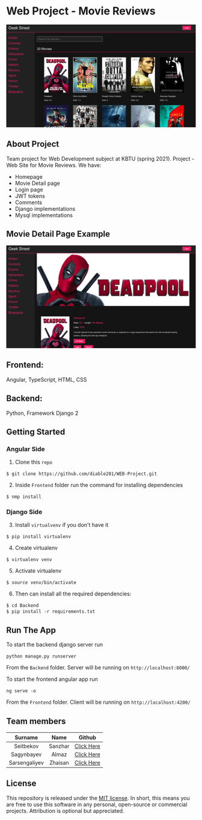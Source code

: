 # Web Project - Movie Reviews
![Screen](assets/Homepage.png)

## About Project
Team project for Web Development subject at KBTU (spring 2021).
Project - Web Site for Movie Reviews. We have:
* Homepage
* Movie Detail page
* Login page
* JWT tokens
* Comments
* Django implementations
* Mysql implementations
## Movie Detail Page Example  
![Screen](assets/Movie%20Details.png)

## Frontend:

Angular, TypeScript, HTML, CSS  

## Backend: 
Python, Framework Django 2
## Getting Started
### Angular Side
1. Clone this `repo`
``` Shell
$ git clone https://github.com/diable201/WEB-Project.git
```
2. Inside `Frontend` folder run the command for installing dependencies 
``` Shell
$ nmp install
```
### Django Side
3. Install `virtualvenv` if you don't have it
``` Shell
$ pip install virtualenv
```
4. Create virtualenv
``` Shell
$ virtualenv venv
```
5. Activate virtualenv
``` Shell
$ source venv/bin/activate
```
6. Then can install all the required dependencies:
``` Shell
$ cd Backend
$ pip install -r requirements.txt
```
## Run The App
To start the backend django server run
``` Shell
python manage.py runserver
```  
From the `Backend` folder. Server will be running on `http://localhost:8000/`

To start the frontend angular app run
``` Shell
ng serve -o
```
From the `Frontend` folder. Client will be running on `http://localhost:4200/`
## Team members
| Surname       | Name          | Github                                        |
| :-----------: |:-------------:| :-------------:                               |
| Seitbekov     | Sanzhar       | [Click Here](https://github.com/diable201)    |
| Sagynbayev    | Almaz         |   [Click Here](https://github.com/sagynbayev) |
| Sarsengaliyev | Zhaisan       |    [Click Here](https://github.com/Zhaisan)   |
## License
This repository is released under the [MIT license](LICENSE.md). In short, this means you are free to use this software in any personal, open-source or commercial projects. Attribution is optional but appreciated.